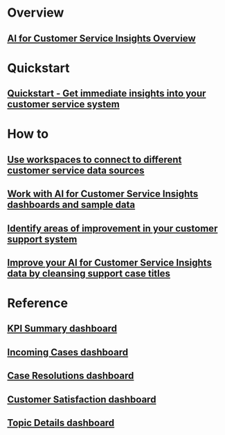 # Overview

## [AI for Customer Service Insights Overview](ai-csi-overview.md)

# Quickstart

## [Quickstart - Get immediate insights into your customer service system](ai-csi-quickstart.md)

# How to

## [Use workspaces to connect to different customer service data sources](ai-csi-use-workspaces.md)

## [Work with AI for Customer Service Insights dashboards and sample data](ai-csi-use-dash-sample-data.md)

## [Identify areas of improvement in your customer support system](ai-csi-improve-system.md)

## [Improve your AI for Customer Service Insights data by cleansing support case titles](ai-csi-settings.md)

# Reference

## [KPI Summary dashboard](ai-csi-dash-kpi-summary.md)

## [Incoming Cases dashboard](ai-csi-dash-incoming-cases.md)

## [Case Resolutions dashboard](ai-csi-dash-case-resolutions.md)

## [Customer Satisfaction dashboard](ai-csi-dash-CSAT.md)

## [Topic Details dashboard](ai-csi-dash-topic-details.md)

